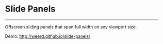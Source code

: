 # Slide Panels

***

Offscreen sliding panels that span full width on any viewport size.

Demo: <http://weerd.github.io/slide-panels/>

